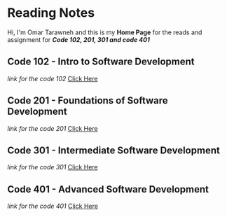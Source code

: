 # Reading Notes

Hi, I'm Omar Tarawneh and this is my **Home Page** for the reads and assignment for _**Code 102, 201, 301 and code 401**_

## Code 102 - Intro to Software Development

_link for the code 102_ [Click Here](#)

## Code 201 - Foundations of Software Development

_link for the code 201_ [Click Here](#)

## Code 301 - Intermediate Software Development

_link for the code 301_ [Click Here](#)

## Code 401 - Advanced Software Development

_link for the code 401_ [Click Here](#)